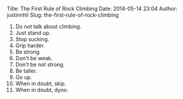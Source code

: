 Title: The First Rule of Rock Climbing
Date: 2014-05-14 23:04
Author: justinnhli
Slug: the-first-rule-of-rock-climbing

1. Do not talk about climbing.
1. Just stand up.
1. Stop sucking.
1. Grip harder.
1. Be strong.
1. Don't be weak.
1. Don't be not strong.
1. Be taller.
1. Go up.
1. When in doubt, skip.
1. When in doubt, dyno.

